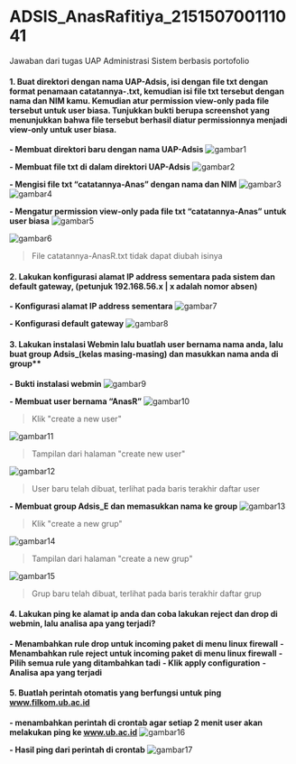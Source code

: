 # ADSIS_AnasRafitiya_215150700111041
Jawaban dari tugas UAP Administrasi Sistem berbasis portofolio

#### 1.	Buat direktori dengan nama UAP-Adsis, isi dengan file txt dengan format penamaan catatannya-<nama kamu>.txt, kemudian isi file txt tersebut dengan nama dan NIM kamu. Kemudian atur permission view-only pada file tersebut untuk user biasa. Tunjukkan bukti berupa screenshot yang menunjukkan bahwa file tersebut berhasil diatur permissionnya menjadi view-only untuk user biasa.
  
  **-	Membuat direktori baru dengan nama UAP-Adsis**
  ![gambar1](https://github.com/anasRafitiya/ADSIS_AnasRafitiya_215150700111041/assets/125624764/1139ae1f-dba3-49db-9941-ed753344fd88)
  
  **-	Membuat file txt di dalam direktori UAP-Adsis**
  ![gambar2](https://github.com/anasRafitiya/ADSIS_AnasRafitiya_215150700111041/assets/125624764/25ff4068-f00d-4914-8465-443828ea6342)

  **-	Mengisi file txt “catatannya-Anas” dengan nama dan NIM**
  ![gambar3](https://github.com/anasRafitiya/ADSIS_AnasRafitiya_215150700111041/assets/125624764/868bee99-5297-43f1-9d6c-a2d3edefdb5b)
  ![gambar4](https://github.com/anasRafitiya/ADSIS_AnasRafitiya_215150700111041/assets/125624764/1979c261-677d-4b29-bdf2-7e732adffc39)

  **-	Mengatur permission view-only pada file txt “catatannya-Anas” untuk user biasa**
  ![gambar5](https://github.com/anasRafitiya/ADSIS_AnasRafitiya_215150700111041/assets/125624764/6d9a8bf2-1a04-40e9-831c-4571388cb3bb)
  
  ![gambar6](https://github.com/anasRafitiya/ADSIS_AnasRafitiya_215150700111041/assets/125624764/1f0a871e-caed-45a1-bcf5-eb2b1ac33d41)
  > File catatannya-AnasR.txt tidak dapat diubah isinya
  
  #### 2.	Lakukan konfigurasi alamat IP address sementara pada sistem dan default gateway, (petunjuk 192.168.56.x | x adalah nomor absen)
  
  **-	Konfigurasi alamat IP address sementara**
  ![gambar7](https://github.com/anasRafitiya/ADSIS_AnasRafitiya_215150700111041/assets/125624764/544f6199-3fc1-4bee-aa72-8bce7a6d6d8f)
 
  **-	Konfigurasi default gateway**
  ![gambar8](https://github.com/anasRafitiya/ADSIS_AnasRafitiya_215150700111041/assets/125624764/6efc021f-a448-405b-b9e5-ebadd8872814)

#### 3.	Lakukan instalasi Webmin lalu buatlah user bernama nama anda, lalu buat group Adsis_(kelas masing-masing) dan masukkan nama anda di group**
  
  **- Bukti instalasi webmin**
  ![gambar9](https://github.com/anasRafitiya/ADSIS_AnasRafitiya_215150700111041/assets/125624764/c1d922af-21e8-49aa-99e7-9036bd386b4c)

  **-	Membuat user bernama “AnasR”**
  ![gambar10](https://github.com/anasRafitiya/ADSIS_AnasRafitiya_215150700111041/assets/125624764/bba14606-0bc8-43a9-9f23-df6a5e03b029)
  > Klik "create a new user"

  ![gambar11](https://github.com/anasRafitiya/ADSIS_AnasRafitiya_215150700111041/assets/125624764/1f31ffdd-e88c-4ed8-ae62-db12f3ebe6d1)
  > Tampilan dari halaman "create new user"

  ![gambar12](https://github.com/anasRafitiya/ADSIS_AnasRafitiya_215150700111041/assets/125624764/ab3389be-5323-4d70-9d49-91b4df634616)
  > User baru telah dibuat, terlihat pada baris terakhir daftar user

  **-	Membuat group Adsis_E dan memasukkan nama ke group**
  ![gambar13](https://github.com/anasRafitiya/ADSIS_AnasRafitiya_215150700111041/assets/125624764/04d10ba9-129e-473e-8050-5f519302ecaf)
  > Klik "create a new grup"

  ![gambar14](https://github.com/anasRafitiya/ADSIS_AnasRafitiya_215150700111041/assets/125624764/2b972eb4-a594-4395-9c78-3eab34e63611)
  > Tampilan dari halaman "create a new grup"

  ![gambar15](https://github.com/anasRafitiya/ADSIS_AnasRafitiya_215150700111041/assets/125624764/ec329eca-ade8-41cd-a472-86e7f22d3b32)
  > Grup baru telah dibuat, terlihat pada baris terakhir daftar grup
  
#### 4. Lakukan ping ke alamat ip anda dan coba lakukan reject dan drop di webmin, lalu analisa apa yang terjadi?
  
  **- Menambahkan rule drop untuk incoming paket di menu linux firewall**
  **- Menambahkan rule reject untuk incoming paket di menu linux firewall**
  **- Pilih semua rule yang ditambahkan tadi**
  **- Klik apply configuration**
  **- Analisa apa yang terjadi**
  
#### 5. Buatlah perintah otomatis yang berfungsi untuk ping www.filkom.ub.ac.id
  
  **- menambahkan perintah di crontab agar setiap 2 menit user akan melakukan ping ke www.ub.ac.id**
  ![gambar16](https://github.com/anasRafitiya/ADSIS_AnasRafitiya_215150700111041/assets/125624764/40343b54-7bcd-4243-ba4e-9b280d350be2)

  **- Hasil ping dari perintah di crontab**
  ![gambar17](https://github.com/anasRafitiya/ADSIS_AnasRafitiya_215150700111041/assets/125624764/6e445eca-bd86-4cf8-84ed-08bbba27afe9)
  
  
